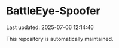 # BattleEye-Spoofer

Last updated: 2025-07-06 12:14:46

This repository is automatically maintained.

